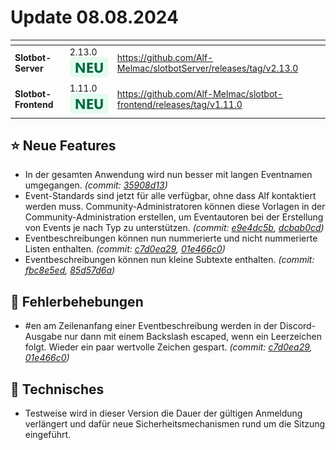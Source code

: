 # Update 08.08.2024

<table data-card-size="large" data-view="cards"><thead><tr><th></th><th></th><th data-hidden data-card-target data-type="content-ref"></th></tr></thead><tbody><tr><td><strong>Slotbot-Server</strong></td><td>2.13.0 <img src="../../.gitbook/assets/Badge-New.png" alt="Neu" data-size="line"></td><td><a href="https://github.com/Alf-Melmac/slotbotServer/releases/tag/v2.13.0">https://github.com/Alf-Melmac/slotbotServer/releases/tag/v2.13.0</a></td></tr><tr><td><strong>Slotbot-Frontend</strong></td><td>1.11.0 <img src="../../.gitbook/assets/Badge-New.png" alt="Neu" data-size="line"></td><td><a href="https://github.com/Alf-Melmac/slotbot-frontend/releases/tag/v1.11.0">https://github.com/Alf-Melmac/slotbot-frontend/releases/tag/v1.11.0</a></td></tr></tbody></table>

## ⭐ Neue Features

* In der gesamten Anwendung wird nun besser mit langen Eventnamen umgegangen. _(commit:_ [_35908d13_](https://github.com/Alf-Melmac/slotbot-frontend/commit/35908d134a11f0725e7f50b86d4dbc26fd74b2f7)_)_
* Event-Standards sind jetzt für alle verfügbar, ohne dass Alf kontaktiert werden muss. Community-Administratoren können diese Vorlagen in der Community-Administration erstellen, um Eventautoren bei der Erstellung von Events je nach Typ zu unterstützen. _(commit:_ [_e9e4dc5b_](https://github.com/Alf-Melmac/slotbot-frontend/commit/e9e4dc5be735bafc6cb71c2c74700a4211c0ae74)_,_ [_dcbab0cd_](https://github.com/Alf-Melmac/slotbotServer/commit/dcbab0cd364f10e345d5424c0fc49e45dfe94bf0)_)_
* Eventbeschreibungen können nun nummerierte und nicht nummerierte Listen enthalten. _(commit:_ [_c7d0ea29_](https://github.com/Alf-Melmac/slotbot-frontend/commit/c7d0ea296416cba33e9daddf84f320a7b88e2830)_,_ [_01e466c0_](https://github.com/Alf-Melmac/slotbotServer/commit/01e466c021ed9364c0ad9356e0036b78b6302f52)_)_
* Eventbeschreibungen können nun kleine Subtexte enthalten. _(commit:_ [_fbc8e5ed_](https://github.com/Alf-Melmac/slotbot-frontend/commit/fbc8e5ed2f638397e2daa6d9356f0ce05fa53450)_,_ [_85d57d6a_](https://github.com/Alf-Melmac/slotbotServer/commit/85d57d6a4fe7823d0ed5d1cdf2489c127f4afadd)_)_

## 🐞 Fehlerbehebungen

* \#en am Zeilenanfang einer Eventbeschreibung werden in der Discord-Ausgabe nur dann mit einem Backslash escaped, wenn ein Leerzeichen folgt. Wieder ein paar wertvolle Zeichen gespart. _(commit:_ [_c7d0ea29_](https://github.com/Alf-Melmac/slotbot-frontend/commit/c7d0ea296416cba33e9daddf84f320a7b88e2830)_,_ [_01e466c0_](https://github.com/Alf-Melmac/slotbotServer/commit/01e466c021ed9364c0ad9356e0036b78b6302f52)_)_

## 🔨 Technisches

* Testweise wird in dieser Version die Dauer der gültigen Anmeldung verlängert und dafür neue Sicherheitsmechanismen rund um die Sitzung eingeführt.
